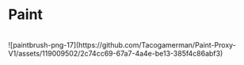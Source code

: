 # Paint
<br>
![paintbrush-png-17](https://github.com/Tacogamerman/Paint-Proxy-V1/assets/119009502/2c74cc69-67a7-4a4e-be13-385f4c86abf3)

